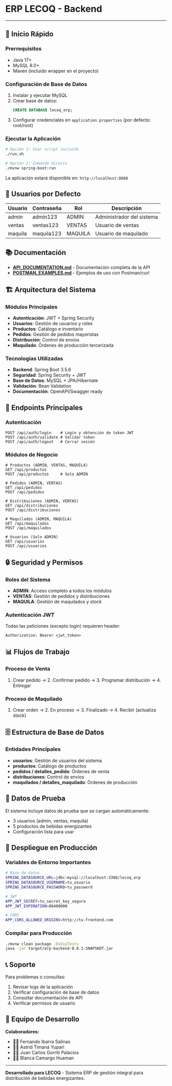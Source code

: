 # ERP LECOQ - Backend
---
## 🚀 Inicio Rápido

### Prerrequisitos
- Java 17+
- MySQL 8.0+
- Maven (incluido wrapper en el proyecto)

### Configuración de Base de Datos
1. Instalar y ejecutar MySQL
2. Crear base de datos:
   ```sql
   CREATE DATABASE lecoq_erp;
   ```
3. Configurar credenciales en `application.properties` (por defecto: root/root)

### Ejecutar la Aplicación
```bash
# Opción 1: Usar script incluido
./run.sh

# Opción 2: Comando directo
./mvnw spring-boot:run
```

La aplicación estará disponible en: `http://localhost:8080`

## 👥 Usuarios por Defecto

| Usuario | Contraseña | Rol | Descripción |
|---------|------------|-----|-------------|
| admin | admin123 | ADMIN | Administrador del sistema |
| ventas | ventas123 | VENTAS | Usuario de ventas |
| maquila | maquila123 | MAQUILA | Usuario de maquilado |

## 📚 Documentación

- **[API_DOCUMENTATION.md](API_DOCUMENTATION.md)** - Documentación completa de la API
- **[POSTMAN_EXAMPLES.md](POSTMAN_EXAMPLES.md)** - Ejemplos de uso con Postman/curl

## 🏗️ Arquitectura del Sistema

### Módulos Principales
- **Autenticación**: JWT + Spring Security
- **Usuarios**: Gestión de usuarios y roles
- **Productos**: Catálogo e inventario
- **Pedidos**: Gestión de pedidos mayoristas
- **Distribución**: Control de envíos
- **Maquilado**: Órdenes de producción tercerizada

### Tecnologías Utilizadas
- **Backend**: Spring Boot 3.5.6
- **Seguridad**: Spring Security + JWT
- **Base de Datos**: MySQL + JPA/Hibernate
- **Validación**: Bean Validation
- **Documentación**: OpenAPI/Swagger ready

## 🔧 Endpoints Principales

### Autenticación
```http
POST /api/auth/login    # Login y obtención de token JWT
POST /api/auth/validate # Validar token
POST /api/auth/logout   # Cerrar sesión
```

### Módulos de Negocio
```http
# Productos (ADMIN, VENTAS, MAQUILA)
GET /api/productos
POST /api/productos     # Solo ADMIN

# Pedidos (ADMIN, VENTAS)
GET /api/pedidos
POST /api/pedidos

# Distribuciones (ADMIN, VENTAS)
GET /api/distribuciones
POST /api/distribuciones

# Maquilados (ADMIN, MAQUILA)
GET /api/maquilados
POST /api/maquilados

# Usuarios (Solo ADMIN)
GET /api/usuarios
POST /api/usuarios
```

## 🔒 Seguridad y Permisos

### Roles del Sistema
- **ADMIN**: Acceso completo a todos los módulos
- **VENTAS**: Gestión de pedidos y distribuciones
- **MAQUILA**: Gestión de maquilados y stock

### Autenticación JWT
Todas las peticiones (excepto login) requieren header:
```
Authorization: Bearer <jwt_token>
```

## 📊 Flujos de Trabajo

### Proceso de Venta
1. Crear pedido → 2. Confirmar pedido → 3. Programar distribución → 4. Entregar

### Proceso de Maquilado
1. Crear orden → 2. En proceso → 3. Finalizado → 4. Recibir (actualiza stock)

## 🗄️ Estructura de Base de Datos

### Entidades Principales
- **usuarios**: Gestión de usuarios del sistema
- **productos**: Catálogo de productos
- **pedidos / detalles_pedido**: Órdenes de venta
- **distribuciones**: Control de envíos
- **maquilados / detalles_maquilado**: Órdenes de producción

## 🧪 Datos de Prueba

El sistema incluye datos de prueba que se cargan automáticamente:
- 3 usuarios (admin, ventas, maquila)
- 5 productos de bebidas energizantes
- Configuración lista para usar

## 🚀 Despliegue en Producción

### Variables de Entorno Importantes
```bash
# Base de datos
SPRING_DATASOURCE_URL=jdbc:mysql://localhost:3306/lecoq_erp
SPRING_DATASOURCE_USERNAME=tu_usuario
SPRING_DATASOURCE_PASSWORD=tu_password

# JWT
APP_JWT_SECRET=tu_secret_key_segura
APP_JWT_EXPIRATION=86400000

# CORS
APP_CORS_ALLOWED_ORIGINS=http://tu-frontend.com
```

### Compilar para Producción
```bash
./mvnw clean package -DskipTests
java -jar target/erp-backend-0.0.1-SNAPSHOT.jar
```

## 📞 Soporte

Para problemas o consultas:
1. Revisar logs de la aplicación
2. Verificar configuración de base de datos
3. Consultar documentación de API
4. Verificar permisos de usuario

## 👥 Equipo de Desarrollo

**Colaboradores:**
- 👨‍💻 Fernando Ibarra Salinas
- 👩‍💻 Astrid Timaná Yupari
- 👨‍💻 Juan Carlos Gorriti Palacios  
- 👩‍💻 Blanca Camargo Huaman

---

**Desarrollado para LECOQ** - Sistema ERP de gestión integral para distribución de bebidas energizantes.
